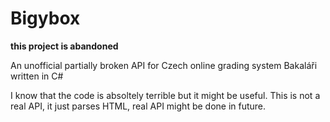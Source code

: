 # Bigybox

**this project is abandoned**

An unofficial partially broken API for Czech online grading system Bakaláři written in C#

I know that the code is absoltely terrible but it might be useful. 
This is not a real API, it just parses HTML, real API might be done in future.
